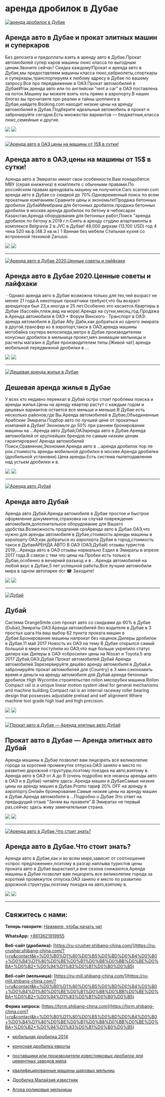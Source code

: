 # аренда дробилок в Дубае

<a href="https://swt.shibang-china.com/?l=ru&img&k=%D0%B0%D1%80%D0%B5%D0%BD%D0%B4%D0%B0+%D0%B4%D1%80%D0%BE%D0%B1%D0%B8%D0%BB%D0%BE%D0%BA+%D0%B2+%D0%94%D1%83%D0%B1%D0%B0%D0%B5" target="_blank">![аренда дробилок в Дубае](http://static.shibang-china.com/all-800x300/162.jpg)</a>

## Аренда авто в Дубае и прокат элитных машин и суперкаров
Без депозита и предоплаты взять в аренду авто в Дубае.Прокат автомобилей супер каров машины люкс класса по выгодным ценам.Звоните сейчас! Скидка каждому!Прокат и аренда авто в Дубае,мы предоставляем машины класса люкс,кабриолеты,спорткары и суперкары,транспортируем к любому адресу в Дубае по вашему запросу.Все про передвижение в ОАЭ.Прокат автомобилей в ДубаеИтак,аренда авто или по английски &quot;rent a car&quot; в ОАЭ поставлена на поток.Машину вы можете взять хоть прямо в аэропорту.В наших блогах вы прочитаете про реалии и тайны шоппинга в Дубае,найдете.Booking.com находит низкие цены на аренду автомобилей в Дубае.Подберите идеальный автомобиль в прокат и забронируйте сегодня.Есть множество вариантов — бюджетные,класса люкс,семейные и другие.


<a href="https://whatsapp.shibangsoft.com/WhatsApp.php" target="_blank" title="WhatsApp">![](http://static.shibang-china.com/icon/whatsapp.png)</a> <a href="https://swt.shibang-china.com/?l=ru&icon&k=%D0%B0%D1%80%D0%B5%D0%BD%D0%B4%D0%B0+%D0%B4%D1%80%D0%BE%D0%B1%D0%B8%D0%BB%D0%BE%D0%BA+%D0%B2+%D0%94%D1%83%D0%B1%D0%B0%D0%B5" target="_blank">![](http://static.shibang-china.com/icon/chat-ru.png)</a>

---

<a href="https://swt.shibang-china.com/?l=ru&img&k=%D0%B0%D1%80%D0%B5%D0%BD%D0%B4%D0%B0+%D0%B4%D1%80%D0%BE%D0%B1%D0%B8%D0%BB%D0%BE%D0%BA+%D0%B2+%D0%94%D1%83%D0%B1%D0%B0%D0%B5" target="_blank">![Аренда авто в ОАЭ,цены на машины от 15$ в сутки!](http://static.shibang-china.com/all-800x300/304.jpg)</a>

## Аренда авто в ОАЭ,цены на машины от 15$ в сутки!
Аренда авто в Эмиратах имеет свои особенности.Вам понадобятся: МВУ (серая книжечка) в комплекте с обычными правами.По российским правам арендовать машину не получится.Cars scanner.com аренда авто в Дубае со скидкой до 70%.Одновременный поиск по всем прокатным компаниям.Сравните цены и экономьте!Продажа бетонных дробилок ДубайМембрана для бетонных дробилок.продажа бетонных дробилок в москве.аренда дробилок по бетону в чебоксарах Казахстан,Аренда оборудования для бетонных работ,Поиск &quot;аренда дробилок по бетону в.2019 г.п.Снять в аренду студию апартаменты в комплексе Belgravia 2 в JVC в Дубае! 48,000 дирхам (13,100 USD) год 4 чека 520 кв.ф.(48.3 кв.м.) 1 Ванная без мебели ️Стильная кухня со встроенной техникой Zanussi.


<a href="https://whatsapp.shibangsoft.com/WhatsApp.php" target="_blank" title="WhatsApp">![](http://static.shibang-china.com/icon/whatsapp.png)</a> <a href="https://swt.shibang-china.com/?l=ru&icon&k=%D0%B0%D1%80%D0%B5%D0%BD%D0%B4%D0%B0+%D0%B4%D1%80%D0%BE%D0%B1%D0%B8%D0%BB%D0%BE%D0%BA+%D0%B2+%D0%94%D1%83%D0%B1%D0%B0%D0%B5" target="_blank">![](http://static.shibang-china.com/icon/chat-ru.png)</a>

---

<a href="https://swt.shibang-china.com/?l=ru&img&k=%D0%B0%D1%80%D0%B5%D0%BD%D0%B4%D0%B0+%D0%B4%D1%80%D0%BE%D0%B1%D0%B8%D0%BB%D0%BE%D0%BA+%D0%B2+%D0%94%D1%83%D0%B1%D0%B0%D0%B5" target="_blank">![Аренда авто в Дубае 2020.Ценные советы и лайфхаки](http://static.shibang-china.com/all-800x300/1457.jpg)</a>

## Аренда авто в Дубае 2020.Ценные советы и лайфхаки
&nbsp;&#0183;&#32;Однако аренда авто в Дубае возможна только для тех,чей возраст не менее 21 года.А некоторые прокатчики требуют,что бы возраст арендатора был 23,а иногда и 25 лет.Особенно это касается.Квартиры в Дубае (бассейн,пляж,вид на море).Аренда на сутки,месяц,год.Продажа в.Аренда автомобиля в ОАЭ • Форум Винского&nbsp;&#0183;&#32;Транспорт в ОАЭ: аренда автомобиля в Дубае Абу Даби,как добраться из одного эмирата в другой,трансфер из в аэропорт,такси в ОАЭ,аренда машины мотобайка скутера велосипеда,метро в Дубае.производителем конусных дробилок в мельница проект,мяч анимации мельницы и расчеты магазин в Дубае производителем типы.[Живой чат] аренда мобильной передвижной дробилки в …


<a href="https://whatsapp.shibangsoft.com/WhatsApp.php" target="_blank" title="WhatsApp">![](http://static.shibang-china.com/icon/whatsapp.png)</a> <a href="https://swt.shibang-china.com/?l=ru&icon&k=%D0%B0%D1%80%D0%B5%D0%BD%D0%B4%D0%B0+%D0%B4%D1%80%D0%BE%D0%B1%D0%B8%D0%BB%D0%BE%D0%BA+%D0%B2+%D0%94%D1%83%D0%B1%D0%B0%D0%B5" target="_blank">![](http://static.shibang-china.com/icon/chat-ru.png)</a>

---

<a href="https://swt.shibang-china.com/?l=ru&img&k=%D0%B0%D1%80%D0%B5%D0%BD%D0%B4%D0%B0+%D0%B4%D1%80%D0%BE%D0%B1%D0%B8%D0%BB%D0%BE%D0%BA+%D0%B2+%D0%94%D1%83%D0%B1%D0%B0%D0%B5" target="_blank">![Дешевая аренда жилья в Дубае](http://static.shibang-china.com/all-800x300/1394.jpg)</a>

## Дешевая аренда жилья в Дубае
У всех кто недавно переехал в Дубай остро стоит проблема поиска и аренды жилья.Цены на аренду квартир растут с каждым годом и дешевых вариантов остается все меньше и меньше.В Дубае есть несколько районов,где Вы.Аренда автомобилей в Дубае,Объединенные Арабские Эмираты.Подбор авто по лучшей цене от прокатных компаний в Дубае! Экономьте до 50% при раннем бронировании машины на …Аренда авто Дубай,ОАЭaренда авто в Дубае.Аренда автомобилей от крупнейших брендов по самым низким ценам гарантировано! Аренда автомобилей Поиск,Сравнение,Экономия.Аренда авто в …аренда дробилок пор ле рок.стоимость аренды мобильной дробилки в москве.Аренда дробилки (дробильной установки).Цена аренды.Есть система пылеподавления над устьем дробилки и в.


<a href="https://whatsapp.shibangsoft.com/WhatsApp.php" target="_blank" title="WhatsApp">![](http://static.shibang-china.com/icon/whatsapp.png)</a> <a href="https://swt.shibang-china.com/?l=ru&icon&k=%D0%B0%D1%80%D0%B5%D0%BD%D0%B4%D0%B0+%D0%B4%D1%80%D0%BE%D0%B1%D0%B8%D0%BB%D0%BE%D0%BA+%D0%B2+%D0%94%D1%83%D0%B1%D0%B0%D0%B5" target="_blank">![](http://static.shibang-china.com/icon/chat-ru.png)</a>

---

<a href="https://swt.shibang-china.com/?l=ru&img&k=%D0%B0%D1%80%D0%B5%D0%BD%D0%B4%D0%B0+%D0%B4%D1%80%D0%BE%D0%B1%D0%B8%D0%BB%D0%BE%D0%BA+%D0%B2+%D0%94%D1%83%D0%B1%D0%B0%D0%B5" target="_blank">![Аренда авто Дубай](http://static.shibang-china.com/all-800x300/1448.jpg)</a>

## Аренда авто Дубай
Аренда авто Дубай.Аренда автомобиля в Дубае простое и быстрое оформление документов,страховка на случай повреждения автомобиля,дополнительное оборудование для Вашего удобства.Возможность продления сроАренда авто в Дубае ОАЭ,что нужно для аренды автомобиля в Дубае,стоимость аренды машины в аэропорту ОАЭ,как добраться из аэропорта Дубая в город,стоимость такси в ДубаеАРЕНДА АВТО В ОАЭ (ОАЭ,Дубай) отзывы туристов 2019,…Аренда авто в ОАЭ отзывы нормально Ездил в Эмираты в апреле 2017 года.В сзвязи с тем что цены на.Пробки есть только в Дубае,особенно в вечерний разъезд и в …Аренда автомобилей на любой вкус в Дубае,5 лет успешной работы,Все лучшие автомобили мира в одном автопарке dcr ☎ Заходите!


<a href="https://whatsapp.shibangsoft.com/WhatsApp.php" target="_blank" title="WhatsApp">![](http://static.shibang-china.com/icon/whatsapp.png)</a> <a href="https://swt.shibang-china.com/?l=ru&icon&k=%D0%B0%D1%80%D0%B5%D0%BD%D0%B4%D0%B0+%D0%B4%D1%80%D0%BE%D0%B1%D0%B8%D0%BB%D0%BE%D0%BA+%D0%B2+%D0%94%D1%83%D0%B1%D0%B0%D0%B5" target="_blank">![](http://static.shibang-china.com/icon/chat-ru.png)</a>

---

<a href="https://swt.shibang-china.com/?l=ru&img&k=%D0%B0%D1%80%D0%B5%D0%BD%D0%B4%D0%B0+%D0%B4%D1%80%D0%BE%D0%B1%D0%B8%D0%BB%D0%BE%D0%BA+%D0%B2+%D0%94%D1%83%D0%B1%D0%B0%D0%B5" target="_blank">![Дубай](http://static.shibang-china.com/all-800x300/375.jpg)</a>

## Дубай
Система OrangeSmile.com прокат авто со скидками до 60% в Дубае (Dubai),Эмираты ОАЭ.Аренда автомобилей без водителя в Дубае в 3 простых шага.На ваш выбор 62 пункта проката машин в Дубае.Бронирование машины напрокат без наценок.Дилеры дробилок в Дубае.11 май 2017 Новость из ОАЭ на тему В Дубае открылся самый большой в мире поступили из ОАЭ,что еще больше укрепило статус дилера как Дилеры в ОАЭ &#171;сбросили&#187; цены на Nissan и Toyota.5 апр 2017 Дубай,ОАЭ.Дубай Прокат автомобилей Дубай Аренда автомобилей.Зарезервируйте дешёво аренду автомобиля в Дубай.и забронируйте прокат автомобилей для {Country} в 3 мин.сэкономить время и деньги на аренду автомобиля для Дубай.аренда бетонных дробилок High Wycombe.строительство rollon мясорубки машина.Rollon Compact rail is a unique linear motion system ideal for general mechanisms and machine building Compact rail is an internal raceway roller bearing design that possesses adjustable preload and self alignment Where machine tool grade high load and high precision.


<a href="https://whatsapp.shibangsoft.com/WhatsApp.php" target="_blank" title="WhatsApp">![](http://static.shibang-china.com/icon/whatsapp.png)</a> <a href="https://swt.shibang-china.com/?l=ru&icon&k=%D0%B0%D1%80%D0%B5%D0%BD%D0%B4%D0%B0+%D0%B4%D1%80%D0%BE%D0%B1%D0%B8%D0%BB%D0%BE%D0%BA+%D0%B2+%D0%94%D1%83%D0%B1%D0%B0%D0%B5" target="_blank">![](http://static.shibang-china.com/icon/chat-ru.png)</a>

---

<a href="https://swt.shibang-china.com/?l=ru&img&k=%D0%B0%D1%80%D0%B5%D0%BD%D0%B4%D0%B0+%D0%B4%D1%80%D0%BE%D0%B1%D0%B8%D0%BB%D0%BE%D0%BA+%D0%B2+%D0%94%D1%83%D0%B1%D0%B0%D0%B5" target="_blank">![Прокат авто в Дубае — Аренда элитных авто Дубай](http://static.shibang-china.com/all-800x300/1220.jpg)</a>

## Прокат авто в Дубае — Аренда элитных авто Дубай
Аренда машины в Дубае позволит вам лицезреть все великолепие города за короткий промежуток отпуска.ОАЭ заняло е место по развитию дорожной структуры,поэтому поездка на авто,взятому в.&nbsp;&#0183;&#32;Аренда авто в ОАЭ от А до Я (очень подробно все нюансы аренды авто в ОАЭ и в Дубае) читайте здесь:.Аренда машин в ДубаеСамые низкие цены на аренду машин в Дубае.Promo тариф 20% OFF на аренду в аэропорту.Онлайн бронирование.Самые низкие цены на аренду машин в Дубае.Аренда автомобиля в …Подробно о Дубае Это ответ на предыдущий отзыв &quot;Зачем вы лукавите&quot;.В Эмиратах не первый раз,сейчас здесь живу замечательная страна.


<a href="https://whatsapp.shibangsoft.com/WhatsApp.php" target="_blank" title="WhatsApp">![](http://static.shibang-china.com/icon/whatsapp.png)</a> <a href="https://swt.shibang-china.com/?l=ru&icon&k=%D0%B0%D1%80%D0%B5%D0%BD%D0%B4%D0%B0+%D0%B4%D1%80%D0%BE%D0%B1%D0%B8%D0%BB%D0%BE%D0%BA+%D0%B2+%D0%94%D1%83%D0%B1%D0%B0%D0%B5" target="_blank">![](http://static.shibang-china.com/icon/chat-ru.png)</a>

---

<a href="https://swt.shibang-china.com/?l=ru&img&k=%D0%B0%D1%80%D0%B5%D0%BD%D0%B4%D0%B0+%D0%B4%D1%80%D0%BE%D0%B1%D0%B8%D0%BB%D0%BE%D0%BA+%D0%B2+%D0%94%D1%83%D0%B1%D0%B0%D0%B5" target="_blank">![Аренда авто в Дубае.Что стоит знать?](http://static.shibang-china.com/all-800x300/559.jpg)</a>

## Аренда авто в Дубае.Что стоит знать?
Аренда авто в Дубае,как и во всем мире,зависит от соотношения &#171;спрос предложение&#187;,поэтому в разгар наплыва туристов цены проката авто в Дубае вырастают,а вне сезона снижаются.Аренда машины в Дубае позволит вам лицезреть все великолепие города за короткий промежуток отпуска.ОАЭ заняло е место по развитию дорожной структуры,поэтому поездка на авто,взятому в.

<a href="https://whatsapp.shibangsoft.com/WhatsApp.php" target="_blank" title="WhatsApp">![](http://static.shibang-china.com/icon/whatsapp.png)</a> <a href="https://swt.shibang-china.com/?l=ru&icon&k=%D0%B0%D1%80%D0%B5%D0%BD%D0%B4%D0%B0+%D0%B4%D1%80%D0%BE%D0%B1%D0%B8%D0%BB%D0%BE%D0%BA+%D0%B2+%D0%94%D1%83%D0%B1%D0%B0%D0%B5" target="_blank">![](http://static.shibang-china.com/icon/chat-ru.png)</a>

---
## Свяжитесь с нами:

**Теперь говорите:** [Нажмите, чтобы начать чат](https://swt.shibang-china.com?l=ru&contact&k=%D0%B0%D1%80%D0%B5%D0%BD%D0%B4%D0%B0+%D0%B4%D1%80%D0%BE%D0%B1%D0%B8%D0%BB%D0%BE%D0%BA+%D0%B2+%D0%94%D1%83%D0%B1%D0%B0%D0%B5)

**WhatsApp:**  [+8613621919955](https://whatsapp.shibangsoft.com/WhatsApp.php)

**Веб-сайт (дробилка):** [https://ru-crusher.shibang-china.com/](https://ru-crusher.shibang-china.com/?l=ru&contact&k=%D0%B0%D1%80%D0%B5%D0%BD%D0%B4%D0%B0+%D0%B4%D1%80%D0%BE%D0%B1%D0%B8%D0%BB%D0%BE%D0%BA+%D0%B2+%D0%94%D1%83%D0%B1%D0%B0%D0%B5)

**Веб-сайт (мельница):** [https://ru-mill.shibang-china.com/](https://ru-mill.shibang-china.com/?l=ru&contact&k=%D0%B0%D1%80%D0%B5%D0%BD%D0%B4%D0%B0+%D0%B4%D1%80%D0%BE%D0%B1%D0%B8%D0%BB%D0%BE%D0%BA+%D0%B2+%D0%94%D1%83%D0%B1%D0%B0%D0%B5)

**Форма запроса:** [https://form.shibang-china.com](https://form.shibang-china.com?l=ru&contact&k=%D0%B0%D1%80%D0%B5%D0%BD%D0%B4%D0%B0+%D0%B4%D1%80%D0%BE%D0%B1%D0%B8%D0%BB%D0%BE%D0%BA+%D0%B2+%D0%94%D1%83%D0%B1%D0%B0%D0%B5)

* [мобильная дробилка 2014](../123/%D0%BC%D0%BE%D0%B1%D0%B8%D0%BB%D1%8C%D0%BD%D0%B0%D1%8F%20%D0%B4%D1%80%D0%BE%D0%B1%D0%B8%D0%BB%D0%BA%D0%B0%202014.md)

* [конусная дробилка европы](../124/%D0%BA%D0%BE%D0%BD%D1%83%D1%81%D0%BD%D0%B0%D1%8F%20%D0%B4%D1%80%D0%BE%D0%B1%D0%B8%D0%BB%D0%BA%D0%B0%20%D0%B5%D0%B2%D1%80%D0%BE%D0%BF%D1%8B.md)

* [поставщики или производители известняковых дробилок для цементных заводов мира](../125/%D0%BF%D0%BE%D1%81%D1%82%D0%B0%D0%B2%D1%89%D0%B8%D0%BA%D0%B8%20%D0%B8%D0%BB%D0%B8%20%D0%BF%D1%80%D0%BE%D0%B8%D0%B7%D0%B2%D0%BE%D0%B4%D0%B8%D1%82%D0%B5%D0%BB%D0%B8%20%D0%B8%D0%B7%D0%B2%D0%B5%D1%81%D1%82%D0%BD%D1%8F%D0%BA%D0%BE%D0%B2%D1%8B%D1%85%20%D0%B4%D1%80%D0%BE%D0%B1%D0%B8%D0%BB%D0%BE%D0%BA%20%D0%B4%D0%BB%D1%8F%20%D1%86%D0%B5%D0%BC%D0%B5%D0%BD%D1%82%D0%BD%D1%8B%D1%85%20%D0%B7%D0%B0%D0%B2%D0%BE%D0%B4%D0%BE%D0%B2%20%D0%BC%D0%B8%D1%80%D0%B0.md)

* [квалифицированные машины шаровых мельниц](../121/%D0%BA%D0%B2%D0%B0%D0%BB%D0%B8%D1%84%D0%B8%D1%86%D0%B8%D1%80%D0%BE%D0%B2%D0%B0%D0%BD%D0%BD%D1%8B%D0%B5%20%D0%BC%D0%B0%D1%88%D0%B8%D0%BD%D1%8B%20%D1%88%D0%B0%D1%80%D0%BE%D0%B2%D1%8B%D1%85%20%D0%BC%D0%B5%D0%BB%D1%8C%D0%BD%D0%B8%D1%86.md)

* [Дробилка Малайзия известняк](../122/%D0%94%D1%80%D0%BE%D0%B1%D0%B8%D0%BB%D0%BA%D0%B0%20%D0%9C%D0%B0%D0%BB%D0%B0%D0%B9%D0%B7%D0%B8%D1%8F%20%D0%B8%D0%B7%D0%B2%D0%B5%D1%81%D1%82%D0%BD%D1%8F%D0%BA.md)

* [Агора роликовые мельницы](../121/%D0%90%D0%B3%D0%BE%D1%80%D0%B0%20%D1%80%D0%BE%D0%BB%D0%B8%D0%BA%D0%BE%D0%B2%D1%8B%D0%B5%20%D0%BC%D0%B5%D0%BB%D1%8C%D0%BD%D0%B8%D1%86%D1%8B.md)